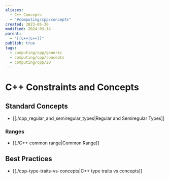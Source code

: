 ```yaml
---
aliases:
  - C++ Concepts
  - "#computing/cpp/concepts"
created: 2023-05-30
modified: 2024-03-14
parent:
  - "[[C++|C++]]"
publish: true
tags:
  - computing/cpp/generic
  - computing/cpp/concepts
  - computing/cpp/20
---
```


# C++ Constraints and Concepts

## Standard Concepts
- [[./cpp_regular_and_semiregular_types|Regular and Semiregular Types]]

### Ranges
- [[./C++ common range|Common Range]]

## Best Practices
- [[./cpp-type-traits-vs-concepts|C++ type traits vs concepts]]